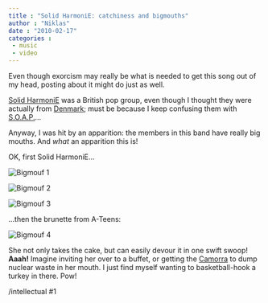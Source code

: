 ```yaml
---
title : "Solid HarmoniE: catchiness and bigmouths"
author : "Niklas"
date : "2010-02-17"
categories : 
 - music
 - video
---
```


Even though exorcism may really be what is needed to get this song out of my head, posting about it might do just as well.

[Solid HarmoniE](http://en.wikipedia.org/wiki/Solid%20Harmonie) was a British pop group, even though I thought they were actually from [Denmark](http://en.wikipedia.org/wiki/Denmark "Denmark"); must be because I keep confusing them with [S.O.A.P.](http://en.wikipedia.org/wiki/S.O.A.P.)...

Anyway, I was hit by an apparition: the members in this band have really big mouths. And _what_ an apparition this is!

OK, first Solid HarmoniE...

![Bigmouf 1](http://img713.imageshack.us/img713/4447/bigmouf4gg.png)

![Bigmouf 2](http://img535.imageshack.us/img535/7562/bigmouf2.png)

![Bigmouf 3](http://img16.imageshack.us/img16/5781/bigmouf1.png)

...then the brunette from A-Teens:

![Bigmouf 4](http://img19.imageshack.us/img19/3469/bigmouf5.png)

She not only takes the cake, but can easily devour it in one swift swoop! **Aaah!** Imagine inviting her over to a buffet, or getting the [Camorra](http://en.wikipedia.org/wiki/Camorra) to dump nuclear waste in her mouth. I just find myself wanting to basketball-hook a turkey in there. Pow!

/intellectual #1
